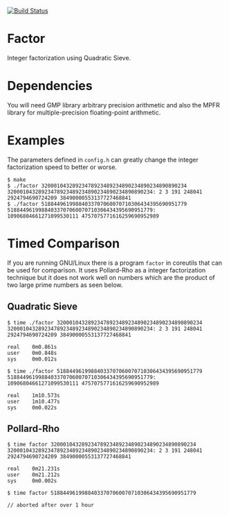 [![Build Status](https://travis-ci.org/mharrys/factor.svg?branch=master)](https://travis-ci.org/mharrys/factor)

Factor
======
Integer factorization using Quadratic Sieve.

Dependencies
============
You will need GMP library arbitrary precision arithmetic and also the MPFR
library for multiple-precision floating-point arithmetic.

Examples
========
The parameters defined in `config.h` can greatly change the integer
factorization speed to better or worse.

    $ make
    $ ./factor 32000104328923478923489234890234890234890890234
    32000104328923478923489234890234890234890890234: 2 3 191 248041 2924794690724209 38490000553137727468841
    $ ./factor 51884496199884033707060070710306434395690951779
    51884496199884033707060070710306434395690951779: 10906804661271099530111 4757075771616259690952989


Timed Comparison
=================
If you are running GNU/Linux there is a program `factor` in coreutils that can
be used for comparison. It uses Pollard-Rho as a integer factorization
technique but it does not work well on numbers which are the product of two large
prime numbers as seen below.

Quadratic Sieve
---------------
    $ time ./factor 32000104328923478923489234890234890234890890234
    32000104328923478923489234890234890234890890234: 2 3 191 248041 2924794690724209 38490000553137727468841

    real    0m0.861s
    user    0m0.848s
    sys     0m0.012s

    $ time ./factor 51884496199884033707060070710306434395690951779
    51884496199884033707060070710306434395690951779: 10906804661271099530111 4757075771616259690952989

    real    1m10.573s
    user    1m10.477s
    sys     0m0.022s

Pollard-Rho
-----------
    $ time factor 32000104328923478923489234890234890234890890234
    32000104328923478923489234890234890234890890234: 2 3 191 248041 2924794690724209 38490000553137727468841

    real    0m21.231s
    user    0m21.212s
    sys     0m0.002s

    $ time factor 51884496199884033707060070710306434395690951779

    // aborted after over 1 hour
